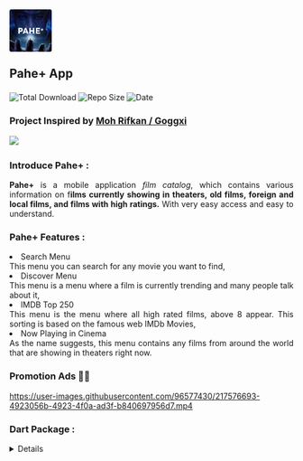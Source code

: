 <div align="justify">
<h2> 
    <img src="assets/images/logo.png" width="75px">
    <p>Pahe+ App</p>
</h2>

![Total Download](https://img.shields.io/github/downloads/aautoruns/pahe_app/total?color=2ef2aa&label=Total%20Download&logo=android&style=for-the-badge)
![Repo Size](https://img.shields.io/github/repo-size/aautoruns/pahe_app?color=1a0072&logo=Github&style=for-the-badge)
![Date](https://img.shields.io/github/release-date/aautoruns/pahe_app?color=d81744&style=for-the-badge)

<h3>Project Inspired by <a href="https://github.com/Goggxi/yt-flutter-movie-db">Moh Rifkan / Goggxi</a></h3>

<a href='https://github.com/aautoruns/pahe_app/releases/download/Pahe%2B/Pahe+.apk'><img src="https://img.shields.io/badge/Download Here-1A0072?style=for-the-badge&logo=android&logoColor=fff" height="30px"></a>

### Introduce Pahe+ :

**Pahe+** is a mobile application _film catalog_, which contains various information on f**ilms currently showing in theaters, old films, foreign and local films, and films with high ratings.** With very easy access and easy to understand.

### Pahe+ Features :

<li>Search Menu</li>
This menu you can search for any movie you want to find,
<li>Discover Menu</li>
This menu is a menu where a film is currently trending and many people talk about it,
<li>IMDB Top 250</li>
This menu is the menu where all high rated films, above 8 appear. This sorting is based on the famous web IMDb Movies,
<li>Now Playing in Cinema</li>
As the name suggests, this menu contains any films from around the world that are showing in theaters right now.

### Promotion Ads 😶‍🌫️
    
https://user-images.githubusercontent.com/96577430/217576693-4923056b-4923-4f0a-ad3f-b840697956d7.mp4
    
### Dart Package :

<details>
- <a href="https://pub.dev/packages/flutter_native_splash">Flutter Native Splash 2.2.17</a>
<p></p>
- <a href="https://pub.dev/packages/dio">Dio 4.0.6</a>
<p></p>
- <a href="https://pub.dev/packages/provider">Provider 6.0.5</a>
<p></p>
- <a href="https://pub.dev/packages/dartz">Dartz 0.10.1</a>
<p></p>
- <a href="https://pub.dev/packages/carousel_slider">Carousel Slider 4.2.1</a>
<p></p>
- <a href="https://pub.dev/packages/infinite_scroll_pagination">Infinite Scroll Pagination 3.2.0</a>
<p></p>
- <a href="https://pub.dev/packages/get_it">Get It 7.2.0</a>
<p></p>
- <a href="https://pub.dev/packages/webview_flutter/versions/3.0.4">WebView Flutter 3.0.4</a>
<p></p>
- <a href="https://pub.dev/packages/youtube_player_flutter">YT Player Flutter 8.1.2</a>
</details>
</div>
